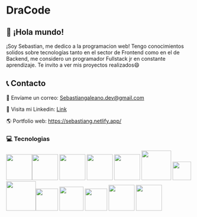 # DraCode

## 🚀 ¡Hola mundo!
¡Soy Sebastian, me dedico a la programacion web!
Tengo conocimientos solidos sobre tecnologías tanto en el sector de Frontend como en el de Backend, me considero un programador Fullstack jr en constante aprendizaje.
Te invito a ver mis proyectos realizados😄

## 📞 Contacto

📧 Envíame un correo: 
Sebastiangaleano.dev@gmail.com


💼 Visita mi Linkedin: 
[Link](https://linkedin.com/in/sebadev)


🌎 Portfolio web: 
https://sebastiang.netlify.app/

### 💻 Tecnologias 

<img src="https://sebastiang.netlify.app/css.svg" width=70px><img src="https://sebastiang.netlify.app/html.svg" width=70px> <img src="https://sebastiang.netlify.app/react.svg" width=70px> <img src="https://sebastiang.netlify.app/vite.svg" width=70px> <img src="https://sebastiang.netlify.app/Astro.svg" width=70px>  <img src="https://sebastiang.netlify.app/git.svg" width=80px> <img src="https://www.svgrepo.com/show/353925/javascript.svg" width=50px> <img src="https://www.svgrepo.com/show/303658/nodejs-1-logo.svg" width=80px><img src="https://www.svgrepo.com/show/303301/postgresql-logo.svg" width=60px> <img src="https://sebastiang.netlify.app/prisma.svg" width=65px>  <img src="https://sebastiang.netlify.app/linux.svg" width=60px> <img src="https://sebastiang.netlify.app/aws.svg" width=70px> <img src="https://www.svgrepo.com/show/374146/typescript-official.svg" width=70px>
